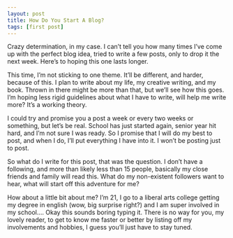 ```yaml
---
layout: post
title: How Do You Start A Blog?
tags: [first post]
---
```


Crazy determination, in my case. I can’t tell you how many times I’ve come up with the perfect blog idea, tried to write a few posts, only to drop it the next week. Here’s to hoping this one lasts longer.

This time, I’m not sticking to one theme. It’ll be different, and harder, because of this. I plan to write about my life, my creative writing, and my book. Thrown in there might be more than that, but we’ll see how this goes. I’m hoping less rigid guidelines about what I have to write, will help me write more? It’s a working theory.

I could try and promise you a post a week or every two weeks or something, but let’s be real. School has just started again, senior year hit hard, and I’m not sure I was ready. So I promise that I will do my best to post, and when I do, I’ll put everything I have into it. I won’t be posting just to post.

So what do I write for this post, that was the question. I don’t have a following, and more than likely less than 15 people, basically my close friends and family will read this. What do my non-existent followers want to hear, what will start off this adventure for me?  

How about a little bit about me? I’m 21, I go to a liberal arts college getting my degree in english (wow, big surprise right?) and I am super involved in my school…. Okay this sounds boring typing it. There is no way for you, my lovely reader, to get to know me faster or better by listing off my involvements and hobbies, I guess you’ll just have to stay tuned. 
